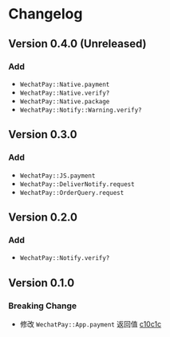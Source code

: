 # Changelog

## Version 0.4.0 (Unreleased)

### Add

* `WechatPay::Native.payment`
* `WechatPay::Native.verify?`
* `WechatPay::Native.package`
* `WechatPay::Notify::Warning.verify?`

## Version 0.3.0

### Add

* `WechatPay::JS.payment`
* `WechatPay::DeliverNotify.request`
* `WechatPay::OrderQuery.request`

## Version 0.2.0

### Add

* `WechatPay::Notify.verify?`

## Version 0.1.0

### Breaking Change

* 修改 `WechatPay::App.payment` 返回值  [c10c1c](https://github.com/HungYuHei/wechat_pay/commit/c10c1cc40ff54c584f3855d0d3264207e45778d0)
